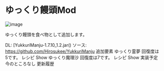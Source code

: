 # ゆっくり饅頭Mod
![image](https://user-images.githubusercontent.com/51872161/133636704-6bd954a2-3886-405f-b0d8-bd2e51145dd0.png)

ゆっくり饅頭を食べ物として追加します。

DL: [YukkuriManju-1.7.10_1.2.jar()
ソース: https://github.com/Hirosukee/YukkuriManju
追加要素
ゆっくり霊夢
回復度は5です。
レシピ
Show
ゆっくり魔理沙
回復度は7です。
レシピ
Show
実装予定
今のところなし
更新履歴
